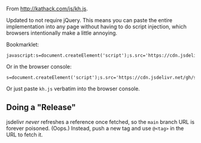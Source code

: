 From http://kathack.com/js/kh.js.

Updated to not require jQuery. This means you can paste the entire implementation into any page without having to do script injection, which browsers intentionally make a little annoying.

Bookmarklet:

```
javascript:s=document.createElement('script');s.src='https://cdn.jsdelivr.net/gh/seansfkelley/kathack@v1/kh.js';document.body.appendChild(s);void(0);
```

Or in the browser console:

```
s=document.createElement('script');s.src='https://cdn.jsdelivr.net/gh/seansfkelley/kathack@v1/kh.js';document.body.appendChild(s);
```

Or just paste `kh.js` verbatim into the browser console.

## Doing a "Release"

jsdelivr _never_ refreshes a reference once fetched, so the `main` branch URL is forever poisoned. (Oops.) Instead, push a new tag and use `@<tag>` in the URL to fetch it.
